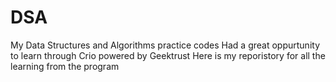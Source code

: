 # DSA
My Data Structures and Algorithms practice codes
Had a great oppurtunity to learn through Crio powered by Geektrust
Here is my reporistory for all the learning from the program
